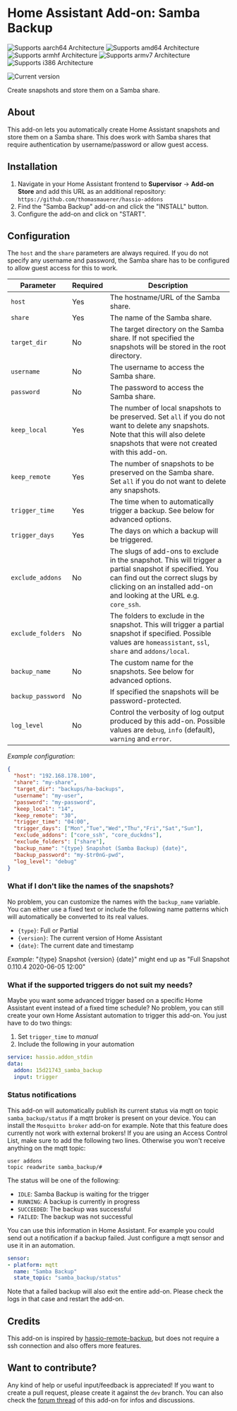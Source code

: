 # Home Assistant Add-on: Samba Backup

![Supports aarch64 Architecture][aarch64-shield] ![Supports amd64 Architecture][amd64-shield] ![Supports armhf Architecture][armhf-shield] ![Supports armv7 Architecture][armv7-shield] ![Supports i386 Architecture][i386-shield]

![Current version][version]

Create snapshots and store them on a Samba share.

## About

This add-on lets you automatically create Home Assistant snapshots and store them on a Samba share. This does work with Samba shares that require authentication by username/password or allow guest access.

## Installation

1. Navigate in your Home Assistant frontend to **Supervisor** -> **Add-on Store** and add this URL as an additional repository: `https://github.com/thomasmauerer/hassio-addons`
2. Find the "Samba Backup" add-on and click the "INSTALL" button.
3. Configure the add-on and click on "START".

## Configuration

The `host` and the `share` parameters are always required. If you do not specify any username and password, the Samba share has to be configured to allow guest access for this to work.

|Parameter|Required|Description|
|---------|--------|-----------|
|`host`|Yes|The hostname/URL of the Samba share.|
|`share`|Yes|The name of the Samba share.|
|`target_dir`|No|The target directory on the Samba share. If not specified the snapshots will be stored in the root directory.|
|`username`|No|The username to access the Samba share.|
|`password`|No|The password to access the Samba share.|
|`keep_local`|Yes|The number of local snapshots to be preserved. Set `all` if you do not want to delete any snapshots. Note that this will also delete snapshots that were not created with this add-on.|
|`keep_remote`|Yes|The number of snapshots to be preserved on the Samba share. Set `all` if you do not want to delete any snapshots.|
|`trigger_time`|Yes|The time when to automatically trigger a backup. See below for advanced options.|
|`trigger_days`|Yes|The days on which a backup will be triggered.|
|`exclude_addons`|No|The slugs of add-ons to exclude in the snapshot. This will trigger a partial snapshot if specified. You can find out the correct slugs by clicking on an installed add-on and looking at the URL e.g. `core_ssh`.|
|`exclude_folders`|No|The folders to exclude in the snapshot. This will trigger a partial snapshot if specified. Possible values are `homeassistant`, `ssl`, `share` and `addons/local`.|
|`backup_name`|No|The custom name for the snapshots. See below for advanced options.|
|`backup_password`|No|If specified the snapshots will be password-protected.|
|`log_level`|No|Control the verbosity of log output produced by this add-on. Possible values are `debug`, `info` (default), `warning` and `error`.|

_Example configuration_:
```json
{
  "host": "192.168.178.100",
  "share": "my-share",
  "target_dir": "backups/ha-backups",
  "username": "my-user",
  "password": "my-password",
  "keep_local": "14",
  "keep_remote": "30",
  "trigger_time": "04:00",
  "trigger_days": ["Mon","Tue","Wed","Thu","Fri","Sat","Sun"],
  "exclude_addons": ["core_ssh", "core_duckdns"],
  "exclude_folders": ["share"],
  "backup_name": "{type} Snapshot (Samba Backup) {date}",
  "backup_password": "my-$tr0nG-pwd",
  "log_level": "debug"
}
```

### What if I don't like the names of the snapshots?

No problem, you can customize the names with the `backup_name` variable. You can either use a fixed text or include the following name patterns which will automatically be converted to its real values.

- `{type}`: Full or Partial
- `{version}`: The current version of Home Assistant
- `{date}`: The current date and timestamp

_Example_: "{type} Snapshot {version} {date}" might end up as "Full Snapshot 0.110.4 2020-06-05 12:00"


### What if the supported triggers do not suit my needs?

Maybe you want some advanced trigger based on a specific Home Assistant event instead of a fixed time schedule? No problem, you can still create your own Home Assistant automation to trigger this add-on. You just have to do two things:

1. Set `trigger_time` to *manual*
2. Include the following in your automation
```yaml
service: hassio.addon_stdin
data:
  addon: 15d21743_samba_backup
  input: trigger
```

### Status notifications

This add-on will automatically publish its current status via mqtt on topic `samba_backup/status` if a mqtt broker is present on your device. You can install the `Mosquitto broker` add-on for example. Note that this feature does currently not work with external brokers! If you are using an Access Control List, make sure to add the following two lines. Otherwise you won't receive anything on the mqtt topic:

```
user addons
topic readwrite samba_backup/#
```

The status will be one of the following:

- `IDLE`: Samba Backup is waiting for the trigger
- `RUNNING`: A backup is currently in progress
- `SUCCEEDED`: The backup was successful
- `FAILED`: The backup was not successful

You can use this information in Home Assistant. For example you could send out a notification if a backup failed. Just configure a mqtt sensor and use it in an automation.

```yaml
sensor:
- platform: mqtt
  name: "Samba Backup"
  state_topic: "samba_backup/status"
```
Note that a failed backup will also exit the entire add-on. Please check the logs in that case and restart the add-on.

## Credits
This add-on is inspired by [hassio-remote-backup](https://github.com/overkill32/hassio-remote-backup), but does not require a ssh connection and also offers more features.

## Want to contribute?

Any kind of help or useful input/feedback is appreciated! If you want to create a pull request, please create it against the `dev` branch. You can also check the [forum thread](https://community.home-assistant.io/t/samba-backup-create-and-store-snapshots-on-a-samba-share/199471) of this add-on for infos and discussions.

[aarch64-shield]: https://img.shields.io/badge/aarch64-yes-green.svg
[amd64-shield]: https://img.shields.io/badge/amd64-yes-green.svg
[armhf-shield]: https://img.shields.io/badge/armhf-yes-green.svg
[armv7-shield]: https://img.shields.io/badge/armv7-yes-green.svg
[i386-shield]: https://img.shields.io/badge/i386-yes-green.svg
[version]: https://img.shields.io/badge/version-v2.4-blue.svg
